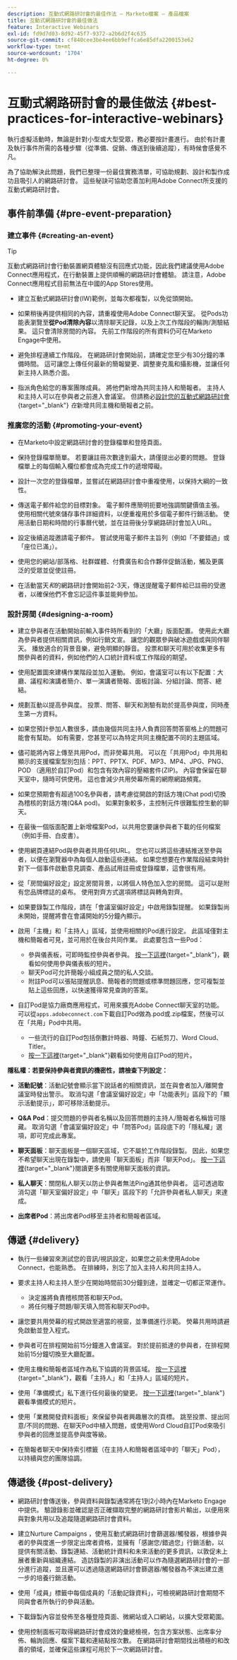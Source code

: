 ```yaml
---
description: 互動式網路研討會的最佳作法 — Marketo檔案 — 產品檔案
title: 互動式網路研討會的最佳做法
feature: Interactive Webinars
exl-id: fd9d7d03-8d92-45f7-9372-a2b6d2f4c635
source-git-commit: cf840cee3be4ee6bb9effca6e85dfa2200153e62
workflow-type: tm+mt
source-wordcount: '1704'
ht-degree: 0%

---
```


# 互動式網路研討會的最佳做法 {#best-practices-for-interactive-webinars}

執行虛擬活動時，無論是針對小型或大型受眾，務必要按計畫進行。 由於有計畫及執行事件所需的各種步驟（從準備、促銷、傳送到後續追蹤），有時候會感覺不凡。

為了協助解決此問題，我們已整理一份最佳實務清單，可協助規劃、設計和製作成功且吸引人的網路研討會。 這些秘訣可協助您善加利用Adobe Connect所支援的互動式網路研討會。

## 事件前準備 {#pre-event-preparation}

### 建立事件 {#creating-an-event}

>[!TIP]
>
>互動式網路研討會行動裝置網頁體驗沒有回應式功能，因此我們建議使用Adobe Connect應用程式，在行動裝置上提供順暢的網路研討會體驗。 請注意，Adobe Connect應用程式目前無法在中國的App Stores使用。

* 建立互動式網路研討會(IW)範例，並每次都複製，以免從頭開始。

* 如果稍後再提供相同的內容，請重複使用Adobe Connect聊天室。 從Pods功能表瀏覽至&#x200B;**從Pod清除內容**&#x200B;以清除聊天記錄，以及上次工作階段的輪詢/測驗結果。 這只會清除房間的內容。 先前工作階段的所有資料仍可在Marketo Engage中使用。

* 避免排程連續工作階段。 在網路研討會開始前，請確定您至少有30分鐘的準備時間。 這可讓您上傳任何最新的簡報變更、調整麥克風和攝影機，並讓任何新主持人熟悉介面。

* 指派角色給您的專案團隊成員。 將他們新增為共同主持人和簡報者。 主持人和主持人可以在參與者之前進入會議室。 但請務必[設計您的互動式網路研討會](/help/marketo/product-docs/demand-generation/events/interactive-webinars/designing-interactive-webinars.md){target="_blank"} _在_&#x200B;新增共同主機和簡報者之前。

### 推廣您的活動 {#promoting-your-event}

* 在Marketo中設定網路研討會的登錄檔單和登陸頁面。

* 保持登錄檔單簡單。 若要讓註冊次數達到最大，請僅提出必要的問題。 登錄檔單上的每個輸入欄位都會成為完成工作的遞增障礙。

* 設計一次您的登錄檔單，並嘗試在網路研討會中重複使用，以保持大綱的一致性。

* 傳送電子郵件給您的目標對象。 電子郵件應簡明扼要地強調關鍵價值主張。 使用相關代號來儲存事件詳細資料，以便重複用於多個電子郵件行銷活動。 使用活動日期和時間的行事曆代號，並在註冊後分享網路研討會加入URL。

* 設定後續追蹤邀請電子郵件。 嘗試使用電子郵件主旨列（例如「不要錯過」或「座位已滿」）。

* 使用您的網站/部落格、社群媒體、付費廣告和合作夥伴促銷活動，觸及更廣泛的受眾並促使註冊。

* 在活動當天&#x200B;_和_&#x200B;的網路研討會開始前2-3天，傳送提醒電子郵件給已註冊的受邀者，以確保他們不會忘記這件事並能夠參加。

### 設計房間 {#designing-a-room}

* 建立參與者在活動開始前輸入事件時所看到的「大廳」版面配置。 使用此大廳為參與者提供相關資訊，例如行銷文宣。 讓您的觀眾參與破冰遊戲或與同伴聊天。 播放適合的背景音樂，避免明顯的靜音。 投票和聊天可用於收集更多有關參與者的資料，例如他們的人口統計資料或工作階段的期望。

* 使用配置圖來建構作業階段並加入運動。 例如，會議室可以有以下配置：大廳、議程和演講者簡介、單一演講者簡報、面板討論、分組討論、問答、總結。

* 規劃互動以提高參與度。 投票、問答、聊天和測驗有助於提高參與度，同時產生第一方資料。

* 如果您預計參加人數很多，請由幾個共同主持人負責回答問答窗格上的問題可能會有幫助。 如有需要，您甚至可以為特定共同主機配置不同的主題區域。

* 儘可能將內容上傳至共用Pod，而非熒幕共用。 可以在「共用Pod」中共用和顯示的支援檔案型別包括：PPT、PPTX、PDF、MP3、MP4、JPG、PNG、POD （適用於自訂Pod）和包含有效內容的壓縮套件(ZIP)。 內容會保留在聊天室中，隨時可供使用。 這也會減少共用熒幕所需的網際網路頻寬。

* 如果您預期會有超過100名參與者，請考慮從開啟的對話方塊(Chat pod)切換為稽核的對話方塊(Q&amp;A pod)。 如果對象較多，主控制元件很難監控生動的聊天。

* 在最後一個版面配置上新增檔案Pod，以共用您要讓參與者下載的任何檔案（例如手冊、白皮書）。

* 使用網頁連結Pod與參與者共用任何URL。 您也可以將這些連結推送至參與者，以便在瀏覽器中為每個人啟動這些連結。 如果您想要在作業階段結束時針對下一個事件啟動意見調查、產品試用註冊或登錄檔單，這會很有用。

* 從「房間偏好設定」設定房間背景，以將個人特色加入您的房間。 這可以是附有您品牌標誌的桌布。 使用對齊方式選項將標誌與轉角對齊。

* 如果要錄製工作階段，請在「會議室偏好設定」中啟用錄製提醒。 如果錄製尚未開始，提醒將會在會議開始的5分鐘內顯示。

* 啟用「主機」和「主持人」區域，並使用相關的Pod進行設定。 此區域僅對主機和簡報者可見，並可用於在後台共同作業。 此處要包含一些Pod：
   * 參與儀表板，可即時監控參與者參與。 [按一下這裡](https://www.youtube.com/watch?v=gf5fu0JK9Hk){target="_blank"}，觀看如何使用參與儀表板的短片。
   * 聊天Pod可允許簡報小組成員之間的私人交談。
   * 附註Pod可以張貼提醒訊息、簡報者的問題或標準問題回應，您可複製並貼上這些回應，以快速獲得常見查詢的答案。

* 自訂Pod是協力廠商應用程式，可用來擴充Adobe Connect聊天室的功能。 可以從`apps.adobeconnect.com`下載自訂Pod做為.pod或.zip檔案，然後可以在「共用」Pod中共用。
   * 一些流行的自訂Pod包括倒數計時器、時鐘、石紙剪刀、Word Cloud、Titler。
   * [按一下這裡](https://www.youtube.com/watch?v=1w5nqJqEHQw){target="_blank"}觀看如何使用自訂Pod的短片。

**隱私權：若要保持參與者資訊的機密性，請檢查下列設定：**

* **活動記號**：活動記號會顯示當下說話者的相關資訊，並在與會者加入/離開會議室時發出警示。 取消勾選「會議室偏好設定」中「功能表列」區段下的「顯示活動提示」，即可移除活動提示。

* **Q&amp;A Pod**：提交問題的參與者名稱以及回答問題的主持人/簡報者名稱皆可隱藏。 取消勾選「會議室偏好設定」中「問答Pod」區段底下的「隱私權」選項，即可完成此專案。

* **聊天面板**：聊天面板是一個聊天區域，它不屬於工作階段錄製。 因此，如果您不希望聊天出現在錄製中，請使用「聊天面板」而非「聊天Pod」。 [按一下這裡](https://helpx.adobe.com/adobe-connect/using/notes-chat-q-a-polls.html#chat_panel){target="_blank"}閱讀更多有關使用聊天面板的資訊。

* **私人聊天**：關閉私人聊天以防止參與者無法Ping通其他參與者。 這可透過取消勾選「聊天室偏好設定」中「聊天」區段下的「允許參與者私人聊天」來達成。

* **出席者Pod**：將出席者Pod移至主持者和簡報者區域。

## 傳遞 {#delivery}

* 執行一些練習來測試您的音訊/視訊設定，如果您之前未使用Adobe Connect，也能熟悉。 在排練時，別忘了加入主持人和共同主持人。

* 要求主持人和主持人至少在開始時間前30分鐘到達，並確定一切都正常運作。
   * 決定誰將負責稽核問答和聊天Pod。
   * 將任何種子問題/聊天填入問答和聊天Pod中。

* 讓您要共用熒幕的程式開啟至適當的視窗，並準備進行示範。 熒幕共用時請避免啟動並登入程式。

* 參與者可在排程開始前15分鐘進入會議室。 對於提前抵達的參與者，在排程開始前15分鐘切換至大廳配置。

* 使用主機和簡報者區域作為私下協調的背景區域。 [按一下這裡](https://www.youtube.com/watch?v=11GkcvIUttY){target="_blank"}，觀看「主持人」和「主持人」區域的短片。

* 使用「準備模式」私下進行任何最後的變更。 [按一下這裡](https://www.youtube.com/watch?v=kUya84sx-E4){target="_blank"}觀看準備模式的短片。

* 使用「業務開發資料面板」來保留參與者興趣層次的頁標。 跳至投票、提出同意/不同的問題、在聊天Pod中植入問題，或使用Word Cloud自訂Pod來吸引參與者的回應並提高參與度等級。

* 在簡報者聊天中保持索引標籤（在主持人和簡報者區域中的「聊天」Pod），以持續與您的團隊協調。

## 傳遞後 {#post-delivery}

* 網路研討會傳送後，參與資料與錄製通常將在1到2小時內在Marketo Engage中提供。 驗證錄影並確認是否正確擷取完整的網路研討會影片輸出，以便用來與對象共用以及追蹤隨選網路研討會資料。

* 建立Nurture Campaigns ，使用互動式網路研討會篩選器/觸發器，根據參與者的參與度進一步限定出席者資格，並擁有「感謝您/錯過您」行銷活動，以提供有關活動、錄製連結、活動統計資料和未來活動的更多資訊，以敦促未上展者重新與組織連結。 造訪錄製的非演出活動可以作為隨選網路研討會的一部分進行追蹤，並且還可以透過隨選網路研討會篩選器/觸發器為不演出建立進一步的培養行銷活動。

* 使用「成員」標籤中每個成員的「活動記錄資料」，可檢視網路研討會期間不同與會者所執行的參與活動。

* 下載錄製內容並發佈至各種登陸頁面、微網站或入口網站，以擴大受眾範圍。

* 使用控制面板可取得網路研討會成效的彙總檢視，包含方案狀態、出席率分佈、輪詢回應、檔案下載和連結點按次數。 在網路研討會期間找出積極的和改善的領域，並確保這些課程可用於下一次網路研討會。
